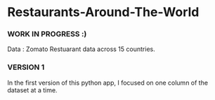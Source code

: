 # Restaurants-Around-The-World

### WORK IN PROGRESS :)

Data : Zomato Restuarant data across 15 countries.

### VERSION 1
In the first version of this python app, I focused on one column of the dataset at a time. 
